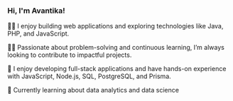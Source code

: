 ### Hi, I'm Avantika!

👩‍💻 I enjoy building web applications and exploring technologies like Java, PHP, and JavaScript.



👱‍♀️ Passionate about problem-solving and continuous learning, I’m always looking to contribute to impactful projects.


🌷 I enjoy developing full-stack applications and have hands-on experience with JavaScript, Node.js, SQL, PostgreSQL, and Prisma.


💭 Currently learning about data analytics and data science 
